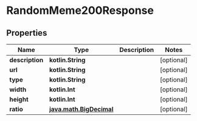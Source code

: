 
# RandomMeme200Response

## Properties
Name | Type | Description | Notes
------------ | ------------- | ------------- | -------------
**description** | **kotlin.String** |  |  [optional]
**url** | **kotlin.String** |  |  [optional]
**type** | **kotlin.String** |  |  [optional]
**width** | **kotlin.Int** |  |  [optional]
**height** | **kotlin.Int** |  |  [optional]
**ratio** | [**java.math.BigDecimal**](java.math.BigDecimal.md) |  |  [optional]



